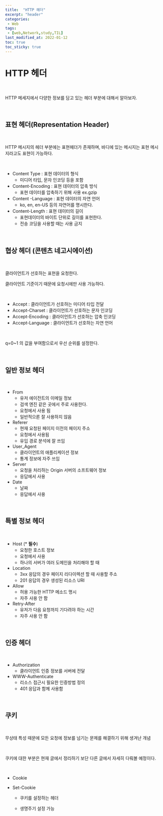 ```yaml
---
title:  "HTTP 헤더"
excerpt: "header"
categories:
 - Web
tags:
 - [web,Network,study,TIL]
last_modified_at: 2022-01-12
toc: true
toc_sticky: true
---
```


# HTTP 헤더

<br>


HTTP 메세지에서 다양한 정보를 담고 있는 헤더 부분에 대해서 알아보자.

<br>

## 표현 헤더(Representation Header)

<br>

HTTP 메시지의 헤더 부분에는 표현헤더가 존재하며, 바디에 있는 메시지는 표현 메시지라고도 표현이 가능하다.

<br>

- Content Type : 표현 데이터의 형식
  - 미디어 타입, 문자 인코딩 등을 포함
- Content-Encoding : 표현 데이터의 압축 방식
  - 표현 데이터를 압축하기 위해 사용 ex.gzip
- Content -Language : 표현 데이터의 자연 언어
  - ko, en, en-US 등의 자연어를 명시한다.
- Content-Length : 표현 데이터의 길이
  - 표현데이터의 바이트 단위로 길이를 표현한다.
  - 전송 코딩을 사용할 때는 사용 금지


<br>


## 협상 헤더 (콘텐츠 네고시에이션)

<br>

클라이언트가 선호하는 표현을 요청한다.

클라이언트 기준이기 때문에 요청시에만 사용 가능하다.

<br>

- Accept : 클라이언트가 선호하는 미디어 타입 전달
- Accept-Charset : 클라이언트가 선호하는 문자 인코딩
- Accept-Encoding : 클라이언트가 선호하는 압축 인코딩
- Accept-Language : 클라이언트가 선호하는 자연 언어

<br>

q=0~1 의 값을 부여함으로서 우선 순위를 설정한다.


<br>


## 일반 정보 헤더

<br>

- From
  - 유저 에이전트의 이메일 정보
  - 검색 엔진 같은 곳에서 주로 사용한다.
  - 요청에서 사용 됨
  - 일반적으론 잘 사용하지 않음
- Referer
  - 현재 요청된 페이지 이전의 페이지 주소
  - 요청에서 사용됨
  - 유입 경로 분석에 잘 쓰임
- User_Agent
  - 클라이언트의 애플리케이션 정보
  - 통계 정보에 자주 쓰임
- Server
  - 요청을 처리하는 Origin 서버의 소프트웨어 정보
  - 응답에서 사용
- Date
  - 날짜
  - 응답에서 사용

<br>

## 특별 정보 헤더

<br>

- Host (\* **필수**)
  - 요청한 호스트 정보
  - 요청에서 사용
  - 하나의 서버가 여러 도메인을 처리해야 할 때
- Location 
  - 3xx 응답의 경우 페이지 리다이렉션 할 때 사용할 주소
  - 201 응답의 경우 생성된 리소스 URI
- Allow
  - 허용 가능한 HTTP 메소드 명시
  - 자주 사용 안 함
- Retry-After
  - 유저가 다음 요청까지 기다려야 하는 시간
  - 자주 사용 안 함



<br>

## 인증 헤더

<br>

- Authorization 
  - 클라이언트 인증 정보를 서버에 전달
- WWW-Authenticate
  - 리소스 접근시 필요한 인증방법 정의
  - 401 응답과 함께 사용함

<br>

## 쿠키

<br>

무상태 특성 때문에 모든 요청에 정보를 넘기는 문제를 해결하기 위해 생겨난 개념

<br>

쿠키에 대한 부분은 현재 글에서 정리하기 보단 다른 글에서 자세히 다뤄볼 예정이다. 



<br>

- Cookie

- Set-Cookie

  - 쿠키를 설정하는 헤더

  - 생명주기 설정 가능

    

    



